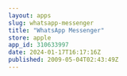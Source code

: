 ```yaml
---
layout: apps
slug: whatsapp-messenger
title: "WhatsApp Messenger"
store: apple
app_id: 310633997
date: 2024-01-17T16:17:16Z
published: 2009-05-04T02:43:49Z
---
```

